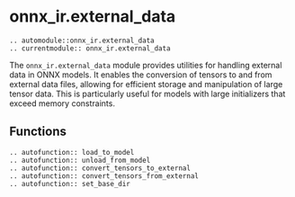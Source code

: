 # onnx_ir.external_data

```{eval-rst}
.. automodule::onnx_ir.external_data
.. currentmodule:: onnx_ir.external_data
```

The `onnx_ir.external_data` module provides utilities for handling external data in ONNX models. It enables the conversion of tensors to and from external data files, allowing for efficient storage and manipulation of large tensor data. This is particularly useful for models with large initializers that exceed memory constraints.

## Functions

```{eval-rst}
.. autofunction:: load_to_model
.. autofunction:: unload_from_model
.. autofunction:: convert_tensors_to_external
.. autofunction:: convert_tensors_from_external
.. autofunction:: set_base_dir
```

<!-- TODO: Create examples -->
